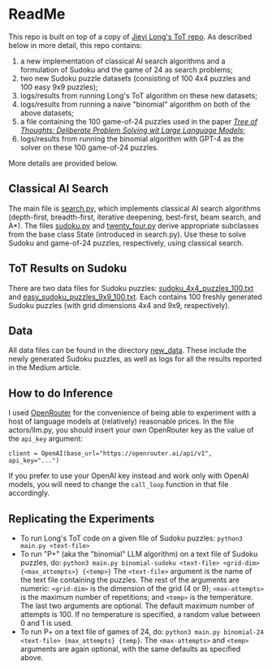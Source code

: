 ﻿# ReadMe 

This repo is built on top of a copy of [Jieyi Long's ToT repo](https://github.com/jieyilong/tree-of-thought-puzzle-solver). As described below in more detail, this repo contains:

 1. a new implementation of classical AI search algorithms and a formulation of Sudoku and the game of 24 as search problems;
 2. two new Sudoku puzzle datasets (consisting of 100 4x4 puzzles and 100 easy 9x9 puzzles);
 3.  logs/results from running Long's ToT algorithm on these new datasets;
 4.  logs/results from running a naive "binomial" algorithm on both of the above datasets;
 5. a file containing the 100 game-of-24 puzzles used in the paper *[Tree of Thoughts: Deliberate Problem Solving wit Large Language Models](https://arxiv.org/pdf/2305.10601.pdf)*;
 6. logs/results from running the binomial algorithm with GPT-4 as the solver on these 100 game-of-24 puzzles.

More details are provided below.
## Classical AI Search
The main file is [search.py](https://github.com/konstantine4096/tot/blob/main/search.py), which implements classical AI search algorithms (depth-first, breadth-first, iterative deepening, best-first, beam search, and A*). The files [sudoku.py](https://github.com/konstantine4096/tot/blob/main/sudoku.py) and [twenty_four.py](https://github.com/konstantine4096/tot/blob/main/twenty_four.py) derive appropriate subclasses from the base class State (introduced in search.py). Use these to solve Sudoku and game-of-24 puzzles, respectively, using classical search.  

## ToT Results on Sudoku

There are two data files for Sudoku puzzles: [sudoku_4x4_puzzles_100.txt](https://github.com/konstantine4096/tree-of-thoughts/blob/main/new_data/sudoku_4x4_puzzles_100.txt) and [easy_sudoku_puzzles_9x9_100.txt](https://github.com/konstantine4096/tree-of-thoughts/blob/main/new_data/easy_sudoku_puzzles_9x9_100.txt). Each contains 100 freshly generated Sudoku puzzles (with grid dimensions 4x4 and 9x9, respectively). 

## Data
All data files can be found in the directory [new_data](https://github.com/konstantine4096/tree-of-thoughts/tree/main/new_data). These include the newly generated Sudoku puzzles, as well as logs for all the results reported in the Medium article.  

## How to do Inference
I used [OpenRouter](https://openrouter.ai/docs#models) for the convenience of being able to experiment with a host of language models at (relatively) reasonable prices. In the file actors/llm.py, you should insert your own OpenRouter key as the value of the `api_key` argument:

    client = OpenAI(base_url="https://openrouter.ai/api/v1", api_key="...")

If you prefer to use your OpenAI key instead and work only with OpenAI models, you will need to change the `call_loop` function in that file accordingly. 

## Replicating the Experiments

 - To run Long's ToT code on a given file of Sudoku puzzles: `python3 main.py <text-file>`
 - To run "P+" (aka the "binomial" LLM algorithm) on a text file of Sudoku puzzles, do:
 `python3 main.py binomial-sudoku <text-file> <grid-dim> {<max_attempts>} {<temp>}`
 The `<text-file>` argument is the name of the text file containing the puzzles. The rest of the arguments are numeric: `<grid-dim>` is the dimension of the grid (4 or 9); `<max-attempts>` is the maximum number of repetitions; and `<temp>` is the temperature. The last two arguments are optional. The default maximum number of attempts is 100. If no temperature is specified, a random value between 0 and 1 is used. 
 - To run P+ on a text file of games of 24, do: `python3 main.py binomial-24 <text-file> {max_attempts} {temp}`. The `<max-attempts>` and `<temp>` arguments are again optional, with the same defaults as specified above.


